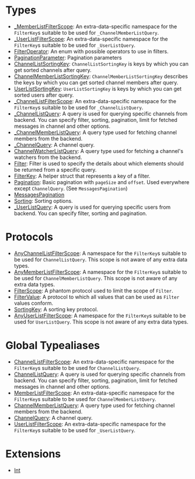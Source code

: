 # Types

  - [\_MemberListFilterScope](/_MemberListFilterScope):
    An extra-data-specific namespace for the `FilterKey`s suitable to be used for `_ChannelMemberListQuery`.
  - [\_UserListFilterScope](/_UserListFilterScope):
    An extra-data-specific namespace for the `FilterKey`s suitable to be used for `_UserListQuery`.
  - [FilterOperator](/FilterOperator):
    An enum with possible operators to use in filters.
  - [PaginationParameter](/PaginationParameter):
    Pagination parameters
  - [ChannelListSortingKey](/ChannelListSortingKey):
    `ChannelListSortingKey` is keys by which you can get sorted channels after query.
  - [ChannelMemberListSortingKey](/ChannelMemberListSortingKey):
    `ChannelMemberListSortingKey` describes the keys by which you can get sorted channel members after query.
  - [UserListSortingKey](/UserListSortingKey):
    `UserListSortingKey` is keys by which you can get sorted users after query.
  - [\_ChannelListFilterScope](/_ChannelListFilterScope):
    An extra-data-specific namespace for the `FilterKey`s suitable to be used for `_ChannelListQuery`.
  - [\_ChannelListQuery](/_ChannelListQuery):
    A query is used for querying specific channels from backend.
    You can specify filter, sorting, pagination, limit for fetched messages in channel and other options.
  - [\_ChannelMemberListQuery](/_ChannelMemberListQuery):
    A query type used for fetching channel members from the backend.
  - [\_ChannelQuery](/_ChannelQuery):
    A channel query.
  - [ChannelWatcherListQuery](/ChannelWatcherListQuery):
    A query type used for fetching a channel's watchers from the backend.
  - [Filter](/Filter):
    Filter is used to specify the details about which elements should be returned from a specific query.
  - [FilterKey](/FilterKey):
    A helper struct that represents a key of a filter.
  - [Pagination](/Pagination):
    Basic pagination with `pageSize` and `offset`.
    Used everywhere except `ChannelQuery`. (See `MessagesPagination`)
  - [MessagesPagination](/MessagesPagination)
  - [Sorting](/Sorting):
    Sorting options.
  - [\_UserListQuery](/_UserListQuery):
    A query is used for querying specific users from backend.
    You can specify filter, sorting and pagination.

# Protocols

  - [AnyChannelListFilterScope](/AnyChannelListFilterScope):
    A namespace for the `FilterKey`s suitable to be used for `ChannelListQuery`. This scope is not aware of any extra data types.
  - [AnyMemberListFilterScope](/AnyMemberListFilterScope):
    A namespace for the `FilterKey`s suitable to be used for `ChannelMemberListQuery`. This scope is not aware of any
    extra data types.
  - [FilterScope](/FilterScope):
    A phantom protocol used to limit the scope of `Filter`.
  - [FilterValue](/FilterValue):
    A protocol to which all values that can be used as `Filter` values conform.
  - [SortingKey](/SortingKey):
    A sorting key protocol.
  - [AnyUserListFilterScope](/AnyUserListFilterScope):
    A namespace for the `FilterKey`s suitable to be used for `UserListQuery`. This scope is not aware of any extra data types.

# Global Typealiases

  - [ChannelListFilterScope](/ChannelListFilterScope):
    An extra-data-specific namespace for the `FilterKey`s suitable to be used for `ChannelListQuery`.
  - [ChannelListQuery](/ChannelListQuery):
    A query is used for querying specific channels from backend.
    You can specify filter, sorting, pagination, limit for fetched messages in channel and other options.
  - [MemberListFilterScope](/MemberListFilterScope):
    An extra-data-specific namespace for the `FilterKey`s suitable to be used for `ChannelMemberListQuery`.
  - [ChannelMemberListQuery](/ChannelMemberListQuery):
    A query type used for fetching channel members from the backend.
  - [ChannelQuery](/ChannelQuery):
    A channel query.
  - [UserListFilterScope](/UserListFilterScope):
    An extra-data-specific namespace for the `FilterKey`s suitable to be used for `_UserListQuery`.

# Extensions

  - [Int](/Int)
